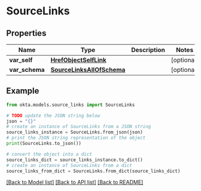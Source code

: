 # SourceLinks


## Properties

Name | Type | Description | Notes
------------ | ------------- | ------------- | -------------
**var_self** | [**HrefObjectSelfLink**](HrefObjectSelfLink.md) |  | [optional] 
**var_schema** | [**SourceLinksAllOfSchema**](SourceLinksAllOfSchema.md) |  | [optional] 

## Example

```python
from okta.models.source_links import SourceLinks

# TODO update the JSON string below
json = "{}"
# create an instance of SourceLinks from a JSON string
source_links_instance = SourceLinks.from_json(json)
# print the JSON string representation of the object
print(SourceLinks.to_json())

# convert the object into a dict
source_links_dict = source_links_instance.to_dict()
# create an instance of SourceLinks from a dict
source_links_from_dict = SourceLinks.from_dict(source_links_dict)
```
[[Back to Model list]](../README.md#documentation-for-models) [[Back to API list]](../README.md#documentation-for-api-endpoints) [[Back to README]](../README.md)


